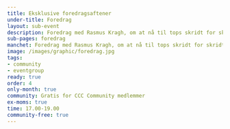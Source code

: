 ```yaml
---
title: Eksklusive foredragsaftener
under-title: Foredrag
layout: sub-event
description: Foredrag med Rasmus Kragh, om at nå til tops skridt for skridt & finde sig selv på tilbagevejen (El. på vejen ned?)
sub-pages: foredrag
manchet: Foredrag med Rasmus Kragh, om at nå til tops skridt for skridt & finde sig selv på tilbagevejen (El. på vejen ned?)
image: /images/graphic/foredrag.jpg
tags:
- community
- eventgroup
ready: true
order: 4
only-month: true
community: Gratis for CCC Community medlemmer
ex-moms: true
time: 17.00-19.00
community-free: true
---
```

